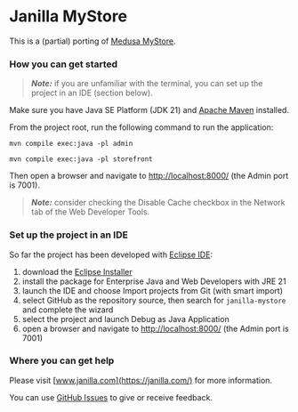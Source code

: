 # Janilla MyStore

This is a (partial) porting of [Medusa MyStore](https://github.com/medusajs/nextjs-starter-medusa).

### How you can get started

> **_Note:_**  if you are unfamiliar with the terminal, you can set up the project in an IDE (section below).

Make sure you have Java SE Platform (JDK 21) and [Apache Maven](https://maven.apache.org/install.html) installed.

From the project root, run the following command to run the application:

```shell
mvn compile exec:java -pl admin
```

```shell
mvn compile exec:java -pl storefront
```

Then open a browser and navigate to <http://localhost:8000/> (the Admin port is 7001).

> **_Note:_**  consider checking the Disable Cache checkbox in the Network tab of the Web Developer Tools.

### Set up the project in an IDE

So far the project has been developed with [Eclipse IDE](https://eclipseide.org/):

1. download the [Eclipse Installer](https://www.eclipse.org/downloads/packages/installer)
2. install the package for Enterprise Java and Web Developers with JRE 21
3. launch the IDE and choose Import projects from Git (with smart import)
4. select GitHub as the repository source, then search for `janilla-mystore` and complete the wizard
5. select the project and launch Debug as Java Application
6. open a browser and navigate to <http://localhost:8000/> (the Admin port is 7001)

### Where you can get help

Please visit [www.janilla.com](https://janilla.com/) for more information.

You can use [GitHub Issues](https://github.com/diego-schivo/janilla-mystore/issues) to give or receive feedback.
